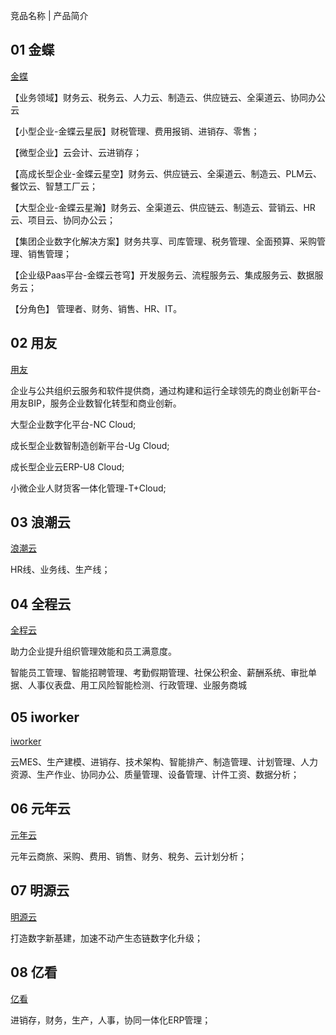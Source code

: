 

竞品名称 | 产品简介

## 01 金蝶

[金蝶](https://www.kingdee.com/)

【业务领域】财务云、税务云、人力云、制造云、供应链云、全渠道云、协同办公云

【小型企业-金蝶云星辰】财税管理、费用报销、进销存、零售；

【微型企业】云会计、云进销存；

【高成长型企业-金蝶云星空】财务云、供应链云、全渠道云、制造云、PLM云、餐饮云、智慧工厂云；

【大型企业-金蝶云星瀚】财务云、全渠道云、供应链云、制造云、营销云、HR云、项目云、协同办公云；

【集团企业数字化解决方案】财务共享、司库管理、税务管理、全面预算、采购管理、销售管理；

【企业级Paas平台-金蝶云苍穹】开发服务云、流程服务云、集成服务云、数据服务云；

【分角色】 管理者、财务、销售、HR、IT。

## 02 用友

[用友](https://hc.yonyou.com/index.php)

企业与公共组织云服务和软件提供商，通过构建和运行全球领先的商业创新平台-用友BIP，服务企业数智化转型和商业创新。

大型企业数字化平台-NC Cloud;

成长型企业数智制造创新平台-Ug Cloud;

成长型企业云ERP-U8 Cloud;

小微企业人财货客一体化管理-T+Cloud;

## 03 浪潮云

[浪潮云](https://www.inspur.com/lcjtww/2532566/index.html)

HR线、业务线、生产线；

## 04 全程云

[全程云](https://www.24om.com/)

助力企业提升组织管理效能和员工满意度。

智能员工管理、智能招聘管理、考勤假期管理、社保公积金、薪酬系统、审批单据、人事仪表盘、用工风险智能检测、行政管理、业服务商城

## 05 iworker

[iworker](http://home.iworker.cn/)

云MES、生产建模、进销存、技术架构、智能排产、制造管理、计划管理、人力资源、生产作业、协同办公、质量管理、设备管理、计件工资、数据分析；

## 06 元年云

[元年云](https://www.yuanian.com/)

元年云商旅、采购、费用、销售、财务、稅务、云计划分析；

## 07 明源云

[明源云](https://open.mingyuanyun.com/)

打造数字新基建，加速不动产生态链数字化升级；

## 08 亿看

[亿看](https://www.ecount.cn/?S=61&C=21510&K=21508&keyword=%BD%F8%CF%FA%B4%E6%CF%B5%CD%B3&matchtype=1)

进销存，财务，生产，人事，协同一体化ERP管理；